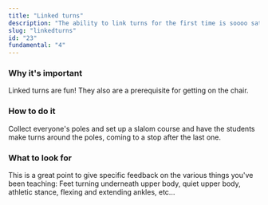 ```yaml
---
title: "Linked turns"
description: "The ability to link turns for the first time is soooo satisfying"
slug: "linkedturns"
id: "23"
fundamental: "4"
---
```


### Why it's important

Linked turns are fun! They also are a prerequisite for getting on the chair.

### How to do it

Collect everyone's poles and set up a slalom course and have the students make turns around the poles, coming to a stop after the last one.

### What to look for

This is a great point to give specific feedback on the various things you've been teaching: Feet turning underneath upper body, quiet upper body, athletic stance, flexing and extending ankles, etc...
